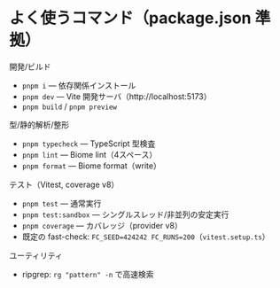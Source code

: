 # よく使うコマンド（package.json 準拠）

開発/ビルド
- `pnpm i` — 依存関係インストール
- `pnpm dev` — Vite 開発サーバ（http://localhost:5173）
- `pnpm build` / `pnpm preview`

型/静的解析/整形
- `pnpm typecheck` — TypeScript 型検査
- `pnpm lint` — Biome lint（4スペース）
- `pnpm format` — Biome format（write）

テスト（Vitest, coverage v8）
- `pnpm test` — 通常実行
- `pnpm test:sandbox` — シングルスレッド/非並列の安定実行
- `pnpm coverage` — カバレッジ（provider v8）
- 既定の fast-check: `FC_SEED=424242 FC_RUNS=200`（`vitest.setup.ts`）

ユーティリティ
- ripgrep: `rg "pattern" -n` で高速検索
